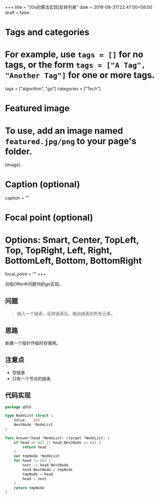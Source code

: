 +++
title = "[Go的算法实现]反转列表"
date = 2019-08-31T22:47:00+08:00
draft = false

# Tags and categories
# For example, use `tags = []` for no tags, or the form `tags = ["A Tag", "Another Tag"]` for one or more tags.
tags = ["algorithm", "go"]
categories = ["Tech"]

# Featured image
# To use, add an image named `featured.jpg/png` to your page's folder. 
[image]
  # Caption (optional)
  caption = ""

  # Focal point (optional)
  # Options: Smart, Center, TopLeft, Top, TopRight, Left, Right, BottomLeft, Bottom, BottomRight
  focal_point = ""
+++

剑指Offer中问题16的go实现。

<!--more-->

## 问题

> 输入一个链表，反转链表后，输出链表的所有元素。

## 思路

新建一个指针作临时存储用。

## 注意点

- 空链表
- 只有一个节点的链表

## 代码实现

```go
package q016

type NodeList struct {
	Value    int
	NextNode *NodeList
}

func Answer(head *NodeList) (target *NodeList) {
	if head == nil || head.NextNode == nil {
		return head
	}
	var tmpNode *NodeList
	for head != nil {
		next := head.NextNode
		head.NextNode = tmpNode
		tmpNode = head
		head = next
	}
	return tmpNode
}
```
